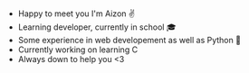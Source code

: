 - Happy to meet you I'm Aizon ✌️
- Learning developer, currently in school 🎓
- Some experience in web developement as well as Python 📄
- Currently working on learning C
- Always down to help you <3

<!---
Aiizon/Aiizon is a ✨ special ✨ repository because its `README.md` (this file) appears on your GitHub profile.
You can click the Preview link to take a look at your changes.
--->

